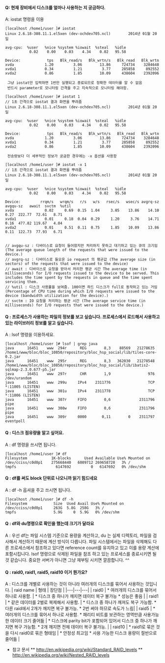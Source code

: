 #### Q: 현재 장비에서 디스크를 얼마나 사용하는 지 궁금하다.
A: iostat 명령을 이용
```
[localhost /home1/user ]# iostat
Linux 2.6.18-308.11.1.el5xen (dev-ochdev705.ncl)        2014년 01월 20일

avg-cpu:  %user   %nice %system %iowait  %steal   %idle
           0.02    0.00    0.03    4.34    0.02   95.58

Device:            tps   Blk_read/s   Blk_wrtn/s   Blk_read   Blk_wrtn
xvda              1.20         3.06        13.86     724734    3284648
xvda1             0.34         1.21         3.77     285858     892552
xvda2             0.86         1.85        10.09     438604    2392096
```

```
 그냥 iostat만 입력하면 1번만 실행되고 종료되므로 정확한 데이터를 알 수 없음 
 반드시 parameter로 모니터링 간격을 주고 지속적으로 모니터링 해야함.
```

```
[localhost /home1/user ]# iostat 1
// 1초 간격으로 iostat 결과 화면을 뿌려줌
Linux 2.6.18-308.11.1.el5xen (dev-ochdev705.ncl)        2014년 01월 20일

avg-cpu:  %user   %nice %system %iowait  %steal   %idle
           0.02    0.00    0.03    4.34    0.02   95.58

Device:            tps   Blk_read/s   Blk_wrtn/s   Blk_read   Blk_wrtn
xvda              1.20         3.06        13.86     724734    3284648
xvda1             0.34         1.21         3.77     285858     892552
xvda2             0.86         1.85        10.09     438604    2392096
```

```
 전송량보다 더 세부적인 정보가 궁금한 경우에는 -x 옵션을 사용함
```

```
[localhost /home1/user ]# iostat -x 1
// 1초 간격으로 iostat 결과 화면을 뿌려줌
Linux 2.6.18-308.11.1.el5xen (dev-ochdev705.ncl)        2014년 01월 20일

avg-cpu:  %user   %nice %system %iowait  %steal   %idle
           0.02    0.00    0.03    4.34    0.02   95.58

Device:         rrqm/s   wrqm/s   r/s   w/s   rsec/s   wsec/s avgrq-sz avgqu-sz   await  svctm  %util
xvda              0.02     0.69  0.15  1.04     3.05    13.86    14.10     0.27  222.77  72.61   8.71
xvda1             0.01     0.18  0.04  0.29     1.20     3.76    14.71     0.16  477.82 119.67   4.04
xvda2             0.01     0.51  0.11  0.75     1.85    10.09    13.86     0.11  122.73  77.93   6.71


// avgqu-sz : 디바이스로 요청이 들어왔지만 처리하지 못하고 대기하고 있는 큐의 크기임 (The average queue length of the requests that were issued to the device.)
// avgrq-sz : 디바이스로 들오온 io request 의 평균값 (The average size (in sectors) of the requests that were issued to the device)
// await : 디바이스로 요청을 받아서 처리한 평균 시간 The average time (in milliseconds) for I/O requests issued to the device to be served. This includes the time spent by the requests in queue and the time spent servicing them.
// %util : 디스크 사용률을 보여줌. 100이면 하드 디스크가 full로 동작하고 있는 거임 (Percentage of CPU time during which I/O requests were issued to the device (bandwidth utilization for the device).)
// svctm : IO 요청을 처리하는 평균 시간 (The average service time (in milliseconds) for I/O requests that were issued to the device.)
```

#### Q : 프로세스가 사용하는 파일의 정보를 보고 싶습니다. 프로세스에서 로드해서 사용하고 있는 라이브러리 정보를 알고 싶습니다.
A : lsof  명령을 이용하세요.
```
[localhost /home1/user ]# lsof | grep java
java      16451    www  294r      REG        8,3    88569   21278635 /home1/www/bloc/bloc_10850/repository/bloc_hsp_social/lib/tiles-core-0.2.jar
java      16451    www  295r      REG        8,3   362030   21278548 /home1/www/bloc/bloc_10850/repository/bloc_hsp_social/lib/ibatis2-sqlmap-2.3.0.677-p5.jar
java      16451    www  297r      CHR        1,9                 976 /dev/urandom
java      16451    www  299u     IPv4    2311776                 TCP *:11005 (LISTEN)
java      16451    www  301u     IPv4    2311778                 TCP *:11006 (LISTEN)
java      16451    www  307r     FIFO        0,6             2311796 pipe
java      16451    www  308w     FIFO        0,6             2311796 pipe
java      16451    www  309r     0000       0,11        0    2311797 eventpoll
```
#### Q : 디스크 점유량을 알고 싶어요.
A : df 명령을 쓰시면 됩니다.
```
[localhost /home1/user ]# df
Filesystem           1K-blocks      Used Available Use% Mounted on
/dev/cciss/c0d0p1    275668440   6009712 269658728   3% /
tmpfs                  6147692         0   6147692   0% /dev/shm
```

#### Q : df를 써도 block 단위로 나오니까 읽기 힘드네요
A : df -h 옵셔을 주고 쓰시면 됩니다.
```
[localhost /home1/user ]# df -h
Filesystem            Size  Used Avail Use% Mounted on
/dev/cciss/c0d0p1     263G  5.8G  258G   3% /
tmpfs                 5.9G     0  5.9G   0% /dev/shm
```
#### Q : df와 du명령으로 확인을 했는데 크기가 달라요
A : 우선 df는 파일 시스템 기준으로 용량을 계산하고, du 는 실제 디렉토리, 파일을 검사해서 계산하기 때문에 계산 방식이 다릅니다.
    파일 시스템에서는 파일을 삭제해도 다른 프로세스에서 참조하고 있다면 reference count를 유지하고 있고 이를 용량 계산에 포함시킵니다.
    lsof 명령으로 삭제된 파일을 참조 하고 있는 프로세스를 종료시키면 될 것 같습니다.
    중요한 서버가 아니면 그냥 재부팅 시키면 깔끔합니다. ^^

#### Q : raid0, raid1, raid5, raid10 이거 뭔가요?
A : 디스크를 개별로 사용하는 것이 아니라 여러개의 디스크를 묶어서 사용하는 것입니다.
| raid name | 형태 | 장단점 |
|---|---|---| 
| raid0 | * 여러개의 디스크를 묶어서 하나로 사용함. | * 디스크 중 하나가 깨지면 데이터 복구 불가능 * 성능은 좋음 | 
| raid1 | * 같은 데이터를 2벌로 복제해서 사용함. | * 디스크 중 하나가 깨져도 복구 가능함. * 다른 raid에서 2개가 깨지면 복구 불가능. * 2번 써야 하므로 속도가 느림| 
| raid5 | * 여러개의 디스크를 묶어서 하나로 사용함. * 패리티 비트를 보관하는 영역만큼 사용가능한 데이터 크기 줄어듦 | * 디스크에 parity bit가 포함되어 있어서 디스크 중 하나가 깨지면 복구 가능함. * 2개 깨지면 전체 데이터 복구 불가능.  |
| raid10 | * raid1로 묶은 것을 다시 raid0로 묶은 형태임 | * 안정성 최고임 * 사용 가능한 디스크 용량이 절반으로 줄어듦 | 

* 참고 문서 
** http://en.wikipedia.org/wiki/Standard_RAID_levels
** http://en.wikipedia.org/wiki/Nested_RAID_levels